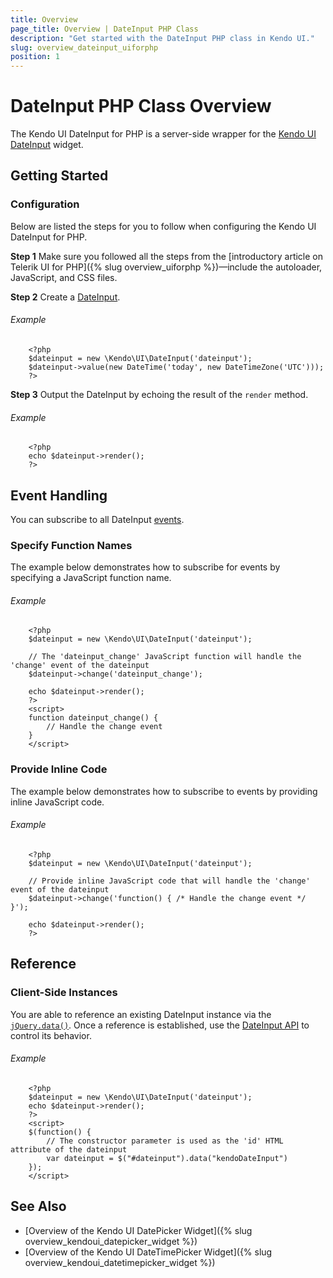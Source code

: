 ```yaml
---
title: Overview
page_title: Overview | DateInput PHP Class
description: "Get started with the DateInput PHP class in Kendo UI."
slug: overview_dateinput_uiforphp
position: 1
---
```


# DateInput PHP Class Overview

The Kendo UI DateInput for PHP is a server-side wrapper for the [Kendo UI DateInput](/api/javascript/ui/dateinput) widget.

## Getting Started

### Configuration

Below are listed the steps for you to follow when configuring the Kendo UI DateInput for PHP.

**Step 1** Make sure you followed all the steps from the [introductory article on Telerik UI for PHP]({% slug overview_uiforphp %})&mdash;include the autoloader, JavaScript, and CSS files.

**Step 2** Create a [DateInput](/api/javascript/ui/dateinput).

###### Example

        <?php
        $dateinput = new \Kendo\UI\DateInput('dateinput');
        $dateinput->value(new DateTime('today', new DateTimeZone('UTC')));
        ?>

**Step 3** Output the DateInput by echoing the result of the `render` method.

###### Example

        <?php
        echo $dateinput->render();
        ?>

## Event Handling

You can subscribe to all DateInput [events](/api/javascript/ui/dateinput#events).

### Specify Function Names

The example below demonstrates how to subscribe for events by specifying a JavaScript function name.

###### Example

        <?php
        $dateinput = new \Kendo\UI\DateInput('dateinput');

        // The 'dateinput_change' JavaScript function will handle the 'change' event of the dateinput
        $dateinput->change('dateinput_change');

        echo $dateinput->render();
        ?>
        <script>
        function dateinput_change() {
            // Handle the change event
        }
        </script>

### Provide Inline Code

The example below demonstrates how to subscribe to events by providing inline JavaScript code.

###### Example

        <?php
        $dateinput = new \Kendo\UI\DateInput('dateinput');

        // Provide inline JavaScript code that will handle the 'change' event of the dateinput
        $dateinput->change('function() { /* Handle the change event */ }');

        echo $dateinput->render();
        ?>

<!--*-->
## Reference

### Client-Side Instances

You are able to reference an existing DateInput instance via the [`jQuery.data()`](http://api.jquery.com/jQuery.data/). Once a reference is established, use the [DateInput API](/api/javascript/ui/dateinput#methods) to control its behavior.

###### Example

        <?php
        $dateinput = new \Kendo\UI\DateInput('dateinput');
        echo $dateinput->render();
        ?>
        <script>
        $(function() {
            // The constructor parameter is used as the 'id' HTML attribute of the dateinput
            var dateinput = $("#dateinput").data("kendoDateInput")
        });
        </script>

## See Also

* [Overview of the Kendo UI DatePicker Widget]({% slug overview_kendoui_datepicker_widget %})
* [Overview of the Kendo UI DateTimePicker Widget]({% slug overview_kendoui_datetimepicker_widget %})
